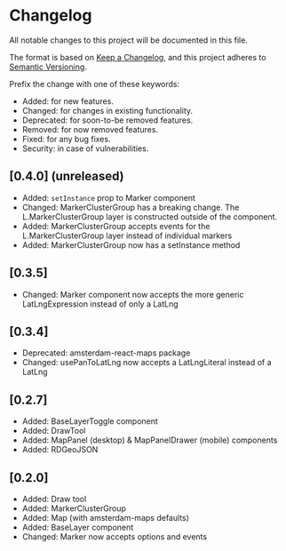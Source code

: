# Changelog

All notable changes to this project will be documented in this file.

The format is based on [Keep a Changelog](https://keepachangelog.com/en/1.0.0/),
and this project adheres to [Semantic Versioning](https://semver.org/spec/v2.0.0.html).

Prefix the change with one of these keywords:

- Added: for new features.
- Changed: for changes in existing functionality.
- Deprecated: for soon-to-be removed features.
- Removed: for now removed features.
- Fixed: for any bug fixes.
- Security: in case of vulnerabilities.

## [0.4.0] (unreleased)
- Added: `setInstance` prop to Marker component
- Changed: MarkerClusterGroup has a breaking change. The L.MarkerClusterGroup layer is constructed outside of the component. 
- Added: MarkerClusterGroup accepts events for the L.MarkerClusterGroup layer instead of individual markers
- Added: MarkerClusterGroup now has a setInstance method

## [0.3.5]
- Changed: Marker component now accepts the more generic LatLngExpression instead of only a LatLng

## [0.3.4]
- Deprecated: amsterdam-react-maps package
- Changed: usePanToLatLng now accepts a LatLngLiteral instead of a LatLng

## [0.2.7]
- Added: BaseLayerToggle component
- Added: DrawTool
- Added: MapPanel (desktop) & MapPanelDrawer (mobile) components
- Added: RDGeoJSON

## [0.2.0]
- Added: Draw tool
- Added: MarkerClusterGroup
- Added: Map (with amsterdam-maps defaults)
- Added: BaseLayer component
- Changed: Marker now accepts options and events
